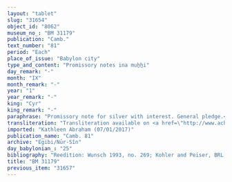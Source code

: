 ```yaml
---
layout: "tablet"
slug: "31654"
object_id: "8062"
museum_no_: "BM 31179"
publication: "Camb."
text_number: "81"
period: "Each"
place_of_issue: "Babylon city"
type_and_content: "Promissory notes ina muẖẖi"
day_remark: "-"
month: "IX"
month_remark: "-"
year: "1"
year_remark: "-"
king: "Cyr"
king_remark: "-"
paraphrase: "Promissory note for silver with interest. General pledge.<br /> <strong>B<sub>1</sub></strong> and <strong>B<sub>2</sub></strong> owe 12 minas and 30 shekels of silver to <strong>A</strong>, to be delivered with interest in D&ucirc;zu (IV). They have been paying 20% interest on a monthly basis since the 1<sup>st</sup> of Ṭebēt (X). All their property in and outside the city are pledged to the creditor. No other creditor shall exercise any rights over the pledged objects until the creditor has received the full repayment of his silver and the interest. The debtors also assume warranty for each other. Names of 2 witnesses and the scribe: Itti-Nab&ucirc;-balāṭu/Marduk-bān-zēri//Bēl-eṭēru.<br /> <br /> <strong>A</strong> = Iddin-Marduk/Iqī&scaron;āya//Nūr-S&icirc;n; <strong>B<sub>1</sub></strong> = Kidin-Marduk; <strong>B<sub>2</sub></strong> = Nab&ucirc;-mu&scaron;ētiq-udd&ecirc;/Zēria//&Scaron;ang&ucirc;-Gula"
transliteration: "Transliteration available on <a href=\"http://www.achemenet.com/fr/item/?/sources-textuelles/textes-par-regions/babylonie/babylone/1675640\" target=\"_blank\">Achemenet</a>"
imported: "Kathleen Abraham (07/01/2017)"
publication_name: "Camb. 81"
archive: "Egibi/Nūr-Sîn"
day_babylonian_: "25"
bibliography: "Reedition: Wunsch 1993, no. 269; Kohler and Peiser, BRL 4 (1898), 44; Shiff 1987, no. 179"
title: "BM 31179"
previous_item: "31657"
---
```

